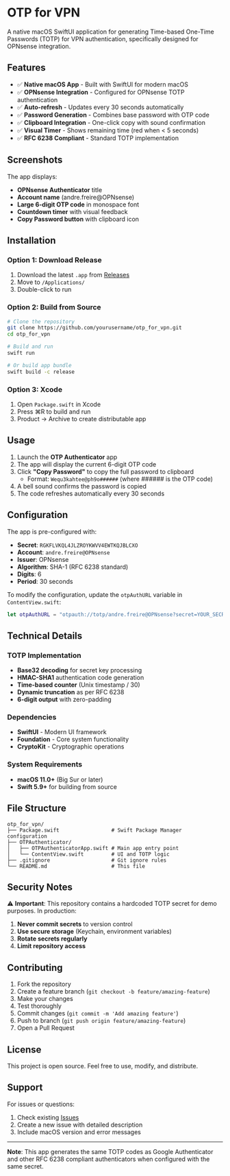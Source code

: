 # OTP for VPN

A native macOS SwiftUI application for generating Time-based One-Time Passwords (TOTP) for VPN authentication, specifically designed for OPNsense integration.

## Features

- ✅ **Native macOS App** - Built with SwiftUI for modern macOS
- ✅ **OPNsense Integration** - Configured for OPNsense TOTP authentication
- ✅ **Auto-refresh** - Updates every 30 seconds automatically
- ✅ **Password Generation** - Combines base password with OTP code
- ✅ **Clipboard Integration** - One-click copy with sound confirmation
- ✅ **Visual Timer** - Shows remaining time (red when < 5 seconds)
- ✅ **RFC 6238 Compliant** - Standard TOTP implementation

## Screenshots

The app displays:
- **OPNsense Authenticator** title
- **Account name** (andre.freire@OPNsense)
- **Large 6-digit OTP code** in monospace font
- **Countdown timer** with visual feedback
- **Copy Password button** with clipboard icon

## Installation

### Option 1: Download Release
1. Download the latest `.app` from [Releases](../../releases)
2. Move to `/Applications/`
3. Double-click to run

### Option 2: Build from Source
```bash
# Clone the repository
git clone https://github.com/yourusername/otp_for_vpn.git
cd otp_for_vpn

# Build and run
swift run

# Or build app bundle
swift build -c release
```

### Option 3: Xcode
1. Open `Package.swift` in Xcode
2. Press ⌘R to build and run
3. Product → Archive to create distributable app

## Usage

1. Launch the **OTP Authenticator** app
2. The app will display the current 6-digit OTP code
3. Click **"Copy Password"** to copy the full password to clipboard
   - Format: `Wequ3kahtee@ph9o######` (where ###### is the OTP code)
4. A bell sound confirms the password is copied
5. The code refreshes automatically every 30 seconds

## Configuration

The app is pre-configured with:
- **Secret**: `RGKFLVKQL4JLZROYKWVV4EWTKQJBLCXO`
- **Account**: `andre.freire@OPNsense`
- **Issuer**: OPNsense
- **Algorithm**: SHA-1 (RFC 6238 standard)
- **Digits**: 6
- **Period**: 30 seconds

To modify the configuration, update the `otpAuthURL` variable in `ContentView.swift`:
```swift
let otpAuthURL = "otpauth://totp/andre.freire@OPNsense?secret=YOUR_SECRET_HERE"
```

## Technical Details

### TOTP Implementation
- **Base32 decoding** for secret key processing
- **HMAC-SHA1** authentication code generation
- **Time-based counter** (Unix timestamp / 30)
- **Dynamic truncation** as per RFC 6238
- **6-digit output** with zero-padding

### Dependencies
- **SwiftUI** - Modern UI framework
- **Foundation** - Core system functionality  
- **CryptoKit** - Cryptographic operations

### System Requirements
- **macOS 11.0+** (Big Sur or later)
- **Swift 5.9+** for building from source

## File Structure

```
otp_for_vpn/
├── Package.swift                 # Swift Package Manager configuration
├── OTPAuthenticator/
│   ├── OTPAuthenticatorApp.swift # Main app entry point
│   └── ContentView.swift         # UI and TOTP logic
├── .gitignore                    # Git ignore rules
└── README.md                     # This file
```

## Security Notes

⚠️ **Important**: This repository contains a hardcoded TOTP secret for demo purposes. In production:

1. **Never commit secrets** to version control
2. **Use secure storage** (Keychain, environment variables)
3. **Rotate secrets regularly**
4. **Limit repository access**

## Contributing

1. Fork the repository
2. Create a feature branch (`git checkout -b feature/amazing-feature`)
3. Make your changes
4. Test thoroughly
5. Commit changes (`git commit -m 'Add amazing feature'`)
6. Push to branch (`git push origin feature/amazing-feature`)
7. Open a Pull Request

## License

This project is open source. Feel free to use, modify, and distribute.

## Support

For issues or questions:
1. Check existing [Issues](../../issues)
2. Create a new issue with detailed description
3. Include macOS version and error messages

---

**Note**: This app generates the same TOTP codes as Google Authenticator and other RFC 6238 compliant authenticators when configured with the same secret. 